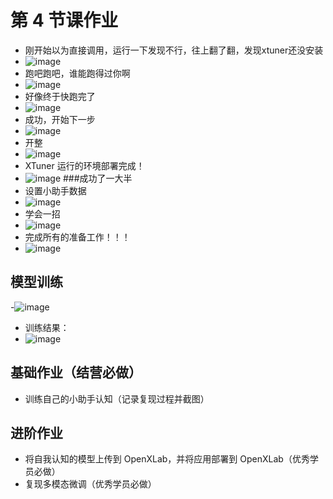 # 第 4 节课作业

- 刚开始以为直接调用，运行一下发现不行，往上翻了翻，发现xtuner还没安装
- ![image](https://github.com/Mlinfeng/InternLM2/assets/50072711/e8823b5c-9a10-4bcc-a810-32947c8320ac)
- 跑吧跑吧，谁能跑得过你啊
- ![image](https://github.com/Mlinfeng/InternLM2/assets/50072711/ce7fdbaa-bca9-4377-9d1b-6cd921a4e216)
- 好像终于快跑完了
- ![image](https://github.com/Mlinfeng/InternLM2/assets/50072711/f1d5ac31-b878-49e9-a927-bcd2959880e3)
- 成功，开始下一步
- ![image](https://github.com/Mlinfeng/InternLM2/assets/50072711/cd23c406-523e-4b56-8b8f-8dbb030fd693)
- 开整
- ![image](https://github.com/Mlinfeng/InternLM2/assets/50072711/d2cd3c71-0d74-484e-bd29-2106fd8c44a4)
-  XTuner 运行的环境部署完成！
-  ![image](https://github.com/Mlinfeng/InternLM2/assets/50072711/c79a8522-5b56-4904-8cc5-a282b38ecf52)
  ###成功了一大半
- 设置小助手数据
- ![image](https://github.com/Mlinfeng/InternLM2/assets/50072711/6f03caa2-634c-44e5-a10a-faebe8cc053b)
- 学会一招
- ![image](https://github.com/Mlinfeng/InternLM2/assets/50072711/5d4ac5d4-67b4-4c46-b000-d98894b2f0ad)
- 完成所有的准备工作！！！
- ![image](https://github.com/Mlinfeng/InternLM2/assets/50072711/32558a38-c523-48b4-a553-d42501e60bc5)
## 模型训练
-![image](https://github.com/Mlinfeng/InternLM2/assets/50072711/82f859ea-b7a3-4ec1-bec2-d3486eba9161)
- 训练结果：
- ![image](https://github.com/Mlinfeng/InternLM2/assets/50072711/bf1b68c5-3c50-46d8-bec9-d1db3bce160e)








## 基础作业（结营必做）

- 训练自己的小助手认知（记录复现过程并截图）

## 进阶作业

- 将自我认知的模型上传到 OpenXLab，并将应用部署到 OpenXLab（优秀学员必做）
- 复现多模态微调（优秀学员必做）
